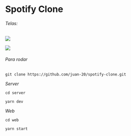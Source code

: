 
# Spotify Clone 


###### Telas:
![](https://media2.giphy.com/media/1Rl9erR54BqSfoaX0m/giphy.gif?cid=790b7611ad563f82991cdf399353eb1042fd50091a935712&rid=giphy.gif&ct=g)

![](https://media2.giphy.com/media/uKeZ2BMnSuEidpC62l/giphy.gif)

###### Para rodar

`git clone https://github.com/juan-20/spotify-clone.git`

*Server*

`cd server`

`yarn dev`

*Web*

`cd web`

`yarn start`